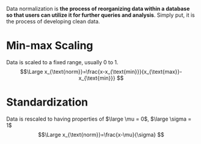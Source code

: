 Data normalization is **the process of reorganizing data within a database so that users can utilize it for further queries and analysis**. Simply put, it is the process of developing clean data.

# Min-max Scaling
Data is scaled to a fixed range, usually 0 to 1.  
$$\Large
x_{\text{norm}}=\frac{x-x_{\text{min}}}{x_{\text{max}}-x_{\text{min}}}
$$
# Standardization
Data is rescaled to having properties of $\large \mu = 0$,  $\large \sigma = 1$  
$$\Large
x_{\text{norm}}=\frac{x-\mu}{\sigma}
$$
